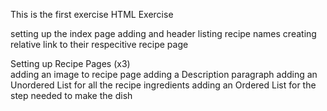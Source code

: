 This is the first exercise HTML Exercise

setting up the index page
    adding and header
    listing recipe names
    creating relative link to their respecitive recipe page

Setting up Recipe Pages (x3)    
    adding an image to recipe page
    adding a Description paragraph
    adding an Unordered List for all the recipe ingredients
    adding an Ordered List for the step needed to make the dish
